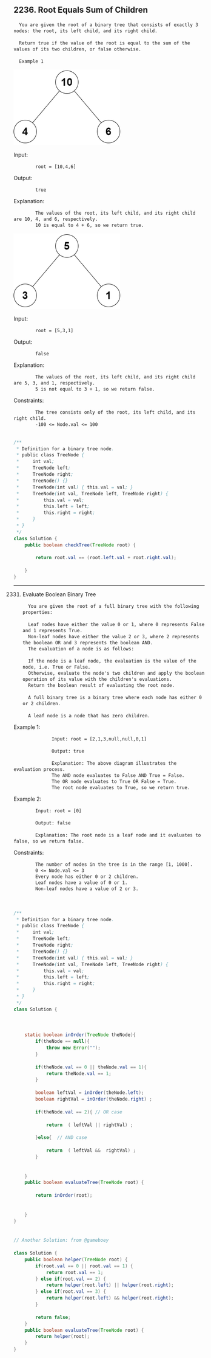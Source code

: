 ## 2236. Root Equals Sum of Children
      
      You are given the root of a binary tree that consists of exactly 3 nodes: the root, its left child, and its right child.
      
      Return true if the value of the root is equal to the sum of the values of its two children, or false otherwise.

      Example 1

![Example 1](./images/te1.png)

Input: 

            root = [10,4,6]

Output: 

            true

Explanation: 

            The values of the root, its left child, and its right child are 10, 4, and 6, respectively.
            10 is equal to 4 + 6, so we return true.


![Example 2](./images/te2.png)

Input: 

            root = [5,3,1]

Output: 

            false

Explanation: 

            The values of the root, its left child, and its right child are 5, 3, and 1, respectively.
            5 is not equal to 3 + 1, so we return false.

Constraints:

            The tree consists only of the root, its left child, and its right child.
            -100 <= Node.val <= 100

```java

/**
 * Definition for a binary tree node.
 * public class TreeNode {
 *     int val;
 *     TreeNode left;
 *     TreeNode right;
 *     TreeNode() {}
 *     TreeNode(int val) { this.val = val; }
 *     TreeNode(int val, TreeNode left, TreeNode right) {
 *         this.val = val;
 *         this.left = left;
 *         this.right = right;
 *     }
 * }
 */
class Solution {
    public boolean checkTree(TreeNode root) {

        return root.val == (root.left.val + root.right.val);
        
    }
}

```

---

2331. Evaluate Boolean Binary Tree

            You are given the root of a full binary tree with the following properties:
            
            Leaf nodes have either the value 0 or 1, where 0 represents False and 1 represents True.
            Non-leaf nodes have either the value 2 or 3, where 2 represents the boolean OR and 3 represents the boolean AND.
            The evaluation of a node is as follows:
            
            If the node is a leaf node, the evaluation is the value of the node, i.e. True or False.
            Otherwise, evaluate the node's two children and apply the boolean operation of its value with the children's evaluations.
            Return the boolean result of evaluating the root node.
            
            A full binary tree is a binary tree where each node has either 0 or 2 children.
            
            A leaf node is a node that has zero children.

 

Example 1:


                  Input: root = [2,1,3,null,null,0,1]
                  
                  Output: true
                  
                  Explanation: The above diagram illustrates the evaluation process.
                  The AND node evaluates to False AND True = False.
                  The OR node evaluates to True OR False = True.
                  The root node evaluates to True, so we return true.
                  
Example 2:

            Input: root = [0]

            Output: false
            
            Explanation: The root node is a leaf node and it evaluates to false, so we return false.
 

Constraints:

            The number of nodes in the tree is in the range [1, 1000].
            0 <= Node.val <= 3
            Every node has either 0 or 2 children.
            Leaf nodes have a value of 0 or 1.
            Non-leaf nodes have a value of 2 or 3.


```java


/**
 * Definition for a binary tree node.
 * public class TreeNode {
 *     int val;
 *     TreeNode left;
 *     TreeNode right;
 *     TreeNode() {}
 *     TreeNode(int val) { this.val = val; }
 *     TreeNode(int val, TreeNode left, TreeNode right) {
 *         this.val = val;
 *         this.left = left;
 *         this.right = right;
 *     }
 * }
 */
class Solution {


    
    static boolean inOrder(TreeNode theNode){
        if(theNode == null){
            throw new Error("");
        }

        if(theNode.val == 0 || theNode.val == 1){
            return theNode.val == 1;
        }

        boolean leftVal = inOrder(theNode.left);
        boolean rightVal = inOrder(theNode.right) ;

        if(theNode.val == 2){ // OR case

            return  ( leftVal || rightVal) ;

        }else{  // AND case

            return  ( leftVal &&  rightVal) ;
        }


    }
    public boolean evaluateTree(TreeNode root) {

        return inOrder(root);
   
        
    }
}


// Another Solution: from @gameboey

class Solution {
    public boolean helper(TreeNode root) {
        if(root.val == 0 || root.val == 1) {
            return root.val == 1;
        } else if(root.val == 2) {
            return helper(root.left) || helper(root.right);
        } else if(root.val == 3) {
            return helper(root.left) && helper(root.right);
        } 

        return false;
    }
    public boolean evaluateTree(TreeNode root) {
        return helper(root);
    }
}

```











